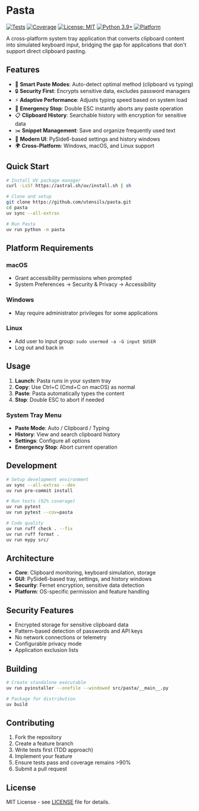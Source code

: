 # Pasta

[![Tests](https://github.com/utensils/pasta/actions/workflows/test.yml/badge.svg)](https://github.com/utensils/pasta/actions/workflows/test.yml)
[![Coverage](https://img.shields.io/badge/coverage-92%25-brightgreen)](https://github.com/utensils/pasta)
[![License: MIT](https://img.shields.io/badge/License-MIT-yellow.svg)](https://opensource.org/licenses/MIT)
[![Python 3.9+](https://img.shields.io/badge/python-3.9+-blue.svg)](https://www.python.org/downloads/)
[![Platform](https://img.shields.io/badge/platform-Windows%20%7C%20macOS%20%7C%20Linux-lightgrey)](https://github.com/utensils/pasta)

A cross-platform system tray application that converts clipboard content into simulated keyboard input, bridging the gap for applications that don't support direct clipboard pasting.

## Features

- 🎯 **Smart Paste Modes**: Auto-detect optimal method (clipboard vs typing)
- 🔒 **Security First**: Encrypts sensitive data, excludes password managers
- ⚡ **Adaptive Performance**: Adjusts typing speed based on system load
- 🛑 **Emergency Stop**: Double ESC instantly aborts any paste operation
- 📋 **Clipboard History**: Searchable history with encryption for sensitive data
- ✂️ **Snippet Management**: Save and organize frequently used text
- 🎨 **Modern UI**: PySide6-based settings and history windows
- 🌍 **Cross-Platform**: Windows, macOS, and Linux support

## Quick Start

```bash
# Install UV package manager
curl -LsSf https://astral.sh/uv/install.sh | sh

# Clone and setup
git clone https://github.com/utensils/pasta.git
cd pasta
uv sync --all-extras

# Run Pasta
uv run python -m pasta
```

## Platform Requirements

### macOS
- Grant accessibility permissions when prompted
- System Preferences → Security & Privacy → Accessibility

### Windows
- May require administrator privileges for some applications

### Linux
- Add user to input group: `sudo usermod -a -G input $USER`
- Log out and back in

## Usage

1. **Launch**: Pasta runs in your system tray
2. **Copy**: Use Ctrl+C (Cmd+C on macOS) as normal
3. **Paste**: Pasta automatically types the content
4. **Stop**: Double ESC to abort if needed

### System Tray Menu

- **Paste Mode**: Auto / Clipboard / Typing
- **History**: View and search clipboard history
- **Settings**: Configure all options
- **Emergency Stop**: Abort current operation

## Development

```bash
# Setup development environment
uv sync --all-extras --dev
uv run pre-commit install

# Run tests (92% coverage)
uv run pytest
uv run pytest --cov=pasta

# Code quality
uv run ruff check . --fix
uv run ruff format .
uv run mypy src/
```

## Architecture

- **Core**: Clipboard monitoring, keyboard simulation, storage
- **GUI**: PySide6-based tray, settings, and history windows
- **Security**: Fernet encryption, sensitive data detection
- **Platform**: OS-specific permission and feature handling

## Security Features

- Encrypted storage for sensitive clipboard data
- Pattern-based detection of passwords and API keys
- No network connections or telemetry
- Configurable privacy mode
- Application exclusion lists

## Building

```bash
# Create standalone executable
uv run pyinstaller --onefile --windowed src/pasta/__main__.py

# Package for distribution
uv build
```

## Contributing

1. Fork the repository
2. Create a feature branch
3. Write tests first (TDD approach)
4. Implement your feature
5. Ensure tests pass and coverage remains >90%
6. Submit a pull request

## License

MIT License - see [LICENSE](LICENSE) file for details.
